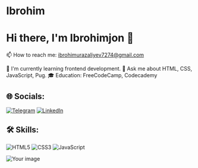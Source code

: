 # Ibrohim
# Hi there, I'm Ibrohimjon 👋

📫 How to reach me: ibrohimurazaliyev7274@gmail.com

🔭 I'm currently learning frontend development.
💬 Ask me about HTML, CSS, JavaScript, Pug.
🎓 Education: FreeCodeCamp, Codecademy

## 🌐 Socials:
[![Telegram](https://img.shields.io/badge/Telegram-2CA5E0?style=flat&logo=telegram&logoColor=white)](https://t.me/yourtelegram)
[![LinkedIn](https://img.shields.io/badge/LinkedIn-blue?style=flat&logo=linkedin)](https://linkedin.com/in/yourprofile)

## 🛠️ Skills:
![HTML5](https://img.shields.io/badge/-HTML5-E34F26?style=flat&logo=html5&logoColor=white)
![CSS3](https://img.shields.io/badge/-CSS3-1572B6?style=flat&logo=css3)
![JavaScript](https://img.shields.io/badge/-JavaScript-F7DF1E?style=flat&logo=javascript&logoColor=black)

![Your image](https://yourimageurl.com)  <!-- Rasm linkini joylang -->
